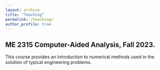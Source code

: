 ```yaml
---
layout: archive
title: "Teaching"
permalink: /teaching/
author_profile: true
---
```


ME 2315 Computer-Aided Analysis, Fall 2023. 
------
This course provides an introduction to numerical methods used in the solution of typical engineering problems.
